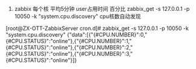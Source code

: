 1. zabbix 每个核  平均5分钟 user占用时间 百分比
zabbix_get -s 127.0.0.1 -p 10050 -k "system.cpu.discovery"   cpu核数自动发现

[root@ZX-OTT-ZabbixServer cron.d]# zabbix_get -s 127.0.0.1 -p 10050 -k "system.cpu.discovery"
{"data":[{"{#CPU.NUMBER}":0,"{#CPU.STATUS}":"online"},{"{#CPU.NUMBER}":1,"{#CPU.STATUS}":"online"},{"{#CPU.NUMBER}":2,"{#CPU.STATUS}":"online"},{"{#CPU.NUMBER}":3,"{#CPU.STATUS}":"online"}]}